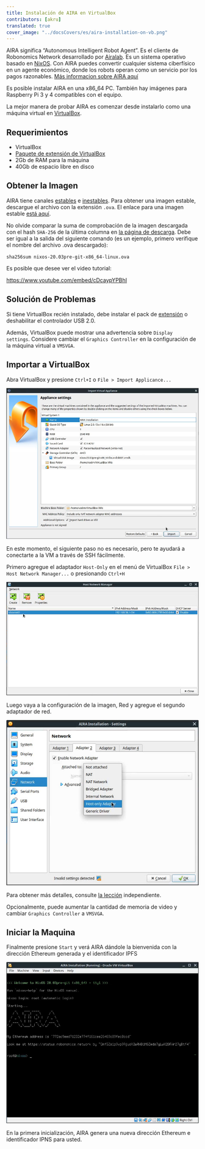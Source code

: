 ```yaml
---
title: Instalación de AIRA en VirtualBox
contributors: [akru]
translated: true
cover_image: "../docsCovers/es/aira-installation-on-vb.png"
---
```


AIRA significa “Autonomous Intelligent Robot Agent”. Es el cliente de Robonomics Network desarrollado por [Airalab](https://aira.life). Es un sistema operativo basado en [NixOS](https://nixos.org/). Con AIRA puedes convertir cualquier sistema ciberfísico en un agente económico, donde los robots operan como un servicio por los pagos razonables. [Más informacion sobre AIRA aquí]((/docs/aira-overview))

Es posible instalar AIRA en una x86_64 PC. También hay imágenes para Raspberry Pi 3 y 4 compatibles con el equipo.

La mejor manera de probar AIRA es comenzar desde instalarlo como una máquina virtual en [VirtualBox](https://www.virtualbox.org/).

## Requerimientos

* VirtualBox
* [Paquete de extensión de VirtualBox](https://www.virtualbox.org/wiki/Downloads#VirtualBox6.1.2OracleVMVirtualBoxExtensionPack)
* 2Gb de RAM para la máquina
* 40Gb de espacio libre en disco

## Obtener la Imagen

AIRA tiene canales [estables](https://aira.life/channels/aira-stable/) e [inestables](https://aira.life/channels/aira-unstable/). Para obtener una imagen estable, descargue el archivo con la extensión `.ova`. El enlace para una imagen estable [está aquí](https://releases.aira.life/channels/aira/stable/862-aira-stable/nixos-20.03pre-git-x86_64-linux.ova).

No olvide comparar la suma de comprobación de la imagen descargada con el hash `SHA-256` de la última columna en [la página de descarga](https://aira.life/channels/aira-stable/). Debe ser igual a la salida del siguiente comando (es un ejemplo, primero verifique el nombre del archivo .ova descargado):

```
sha256sum nixos-20.03pre-git-x86_64-linux.ova
```

Es posible que desee ver el video tutorial:

https://www.youtube.com/embed/cDcaypYPBhI

## Solución de Problemas

Si tiene VirtualBox recién instalado, debe instalar el pack de [extensión](https://www.virtualbox.org/wiki/Downloads) o deshabilitar el controlador USB 2.0.

Además, VirtualBox puede mostrar una advertencia sobre `Display settings`. Considere cambiar el `Graphics Controller` en la configuración de la máquina virtual a `VMSVGA`.

## Importar a VirtualBox

Abra VirtualBox y presione `Ctrl+I` o `File > Import Applicance...`

![Imagen VB de importación AIRA](../images/aira-installation/aira_import_vb_image.jpg "Imagen VB de importación AIRA")

En este momento, el siguiente paso no es necesario, pero te ayudará a conectarte a la VM a través de SSH fácilmente.

Primero agregue el adaptador `Host-Only` en el menú de VirtualBox `File > Host Network Manager...` o presionando `Ctrl+H`

![Host Only](../images/aira-installation/host_only_adapter.jpg "Host Only")

Luego vaya a la configuración de la imagen, Red y agregue el segundo adaptador de red.

![Segundo adaptador](../images/aira-installation/add_second_adapter.jpg "Segundo adaptador")

Para obtener más detalles, consulte [la lección](/docs/aira-connecting-via-ssh/) independiente.

Opcionalmente, puede aumentar la cantidad de memoria de video y cambiar `Graphics Controller` a `VMSVGA`.

## Iniciar la Maquina

Finalmente presione `Start` y verá AIRA dándole la bienvenida con la dirección Ethereum generada y el identificador IPFS

![Imagen AIRA lista, pantalla de bienvenida](../images/aira-installation/aira_image_ready.jpg "Imagen AIRA lista, pantalla de bienvenida")

En la primera inicialización, AIRA genera una nueva dirección Ethereum e identificador IPNS para usted.

